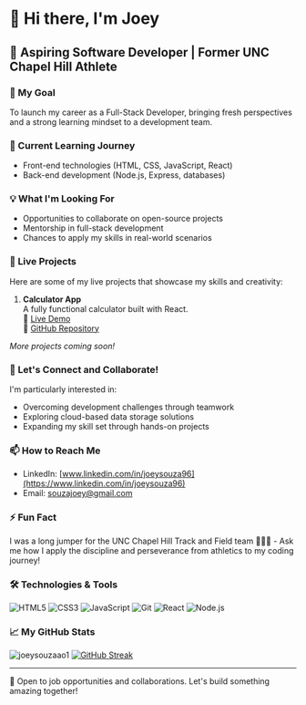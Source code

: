 # 👋 Hi there, I'm Joey

## 🚀 Aspiring Software Developer | Former UNC Chapel Hill Athlete

### 🎯 My Goal
To launch my career as a Full-Stack Developer, bringing fresh perspectives and a strong learning mindset to a development team.

### 🌱 Current Learning Journey
- Front-end technologies (HTML, CSS, JavaScript, React)
- Back-end development (Node.js, Express, databases)

### 💡 What I'm Looking For
- Opportunities to collaborate on open-source projects
- Mentorship in full-stack development
- Chances to apply my skills in real-world scenarios

### 🌟 Live Projects
Here are some of my live projects that showcase my skills and creativity:

1. **Calculator App**  
   A fully functional calculator built with React.  
   🔗 [Live Demo](https://joeysouzaao1.github.io/Calculator/)  
   📂 [GitHub Repository](https://github.com/JoeySouzaAO1/Calculator)  

*More projects coming soon!*

### 🤝 Let's Connect and Collaborate!
I'm particularly interested in:
- Overcoming development challenges through teamwork
- Exploring cloud-based data storage solutions
- Expanding my skill set through hands-on projects

### 📫 How to Reach Me
- LinkedIn: [www.linkedin.com/in/joeysouza96](https://www.linkedin.com/in/joeysouza96)
- Email: souzajoey@gmail.com

### ⚡ Fun Fact
I was a long jumper for the UNC Chapel Hill Track and Field team 🏃🏻‍♂️ - Ask me how I apply the discipline and perseverance from athletics to my coding journey!

### 🛠️ Technologies & Tools
![HTML5](https://img.shields.io/badge/-HTML5-E34F26?style=flat-square&logo=html5&logoColor=white)
![CSS3](https://img.shields.io/badge/-CSS3-1572B6?style=flat-square&logo=css3)
![JavaScript](https://img.shields.io/badge/-JavaScript-F7DF1E?style=flat-square&logo=javascript&logoColor=black)
![Git](https://img.shields.io/badge/-Git-F05032?style=flat-square&logo=git&logoColor=white)
![React](https://img.shields.io/badge/-React-61DAFB?style=flat-square&logo=react&logoColor=black)
![Node.js](https://img.shields.io/badge/-Node.js-339933?style=flat-square&logo=node.js&logoColor=white)

### 📈 My GitHub Stats
![joeysouzaao1](https://github-readme-stats.vercel.app/api?username=joeysouzaao1&show_icons=true&theme=radical)
[![GitHub Streak](https://github-readme-streak-stats.herokuapp.com/?user=joeysouzaao1)](https://git.io/streak-stats)

---

💼 Open to job opportunities and collaborations. Let's build something amazing together!


